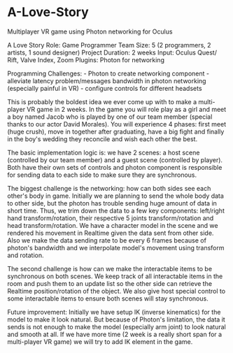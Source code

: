 # A-Love-Story
Multiplayer VR game using Photon networking for Oculus

A Love Story
Role: Game Programmer
Team Size: 5 (2 programmers, 2 artists, 1 sound designer)
Project Duration: 2 weeks
Input: Oculus Quest/ Rift, Valve Index, Zoom
Plugins: Photon for networking


Programming Challenges:
    -   Photon to create networking component
    -   alleviate latency problem/messages bandwidth in photon networking (especially painful in VR)
    -   configure controls for different headsets​​​​​​​

This is probably the boldest idea we ever come up with to make a multi-player VR game in 2 weeks. In the game you will role play as a girl and meet a boy named Jacob who is played by one of our team member (special thanks to our actor David Morales). You will experience 4 phases: first meet (huge crush), move in together after graduating, have a big fight and finally in the boy's wedding they reconcile and wish each other the best.

The basic implementation logic is: we have 2 scenes: a host scene (controlled by our team member) and a guest scene (controlled by player). Both have their own sets of controls and photon component is responsible for sending data to each side to make sure they are synchronous. 

The biggest challenge is the networking: how can both sides see each other's body in game. Initially we are planning to send the whole body data to other side, but the photon has trouble sending huge amount of data in short time. Thus, we trim down the data to a few key components: left/right hand transform/rotation, their respective 5 joints transform/rotation and head transform/rotation. We have a character model in the scene and we rendered his movement in Realtime given the data sent from other side. Also we make the data sending rate to be every 6 frames because of photon's bandwidth and we interpolate model's movement using transform and rotation.

The second challenge is how can we make the interactable items to be synchronous on both scenes.  We keep track of all interactable items in the room and push them to an update list so the other side can retrieve the Realtime position/rotation of the object. We also give host special control to some interactable items to ensure both scenes will stay synchronous. 

Future improvement: Initially we have setup IK (inverse kinematics) for the model to make it look natural. But because of Photon's limitation, the data it sends is not enough to make the model (especially arm joint) to look natural and smooth at all. If we have more time (2 week is a really short span for a multi-player VR game) we will try to add IK element in the game.
